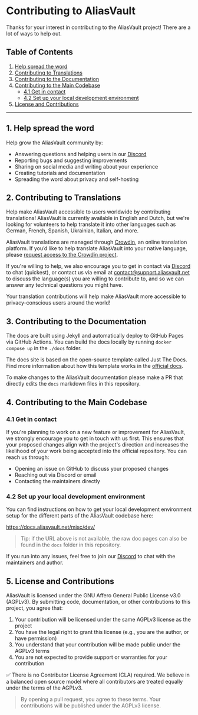 # Contributing to AliasVault

Thanks for your interest in contributing to the AliasVault project! There are a lot of ways to help out.

## Table of Contents

1. [Help spread the word](#1-help-spread-the-word)
2. [Contributing to Translations](#2-contributing-to-translations)
3. [Contributing to the Documentation](#3-contributing-to-the-documentation)
4. [Contributing to the Main Codebase](#4-contributing-to-the-main-codebase)
   - [4.1 Get in contact](#41-get-in-contact)
   - [4.2 Set up your local development environment](#42-set-up-your-local-development-environment)
5. [License and Contributions](#5-license-and-contributions)

---

## 1. Help spread the word

Help grow the AliasVault community by:

- Answering questions and helping users in our [Discord](https://discord.gg/DsaXMTEtpF)
- Reporting bugs and suggesting improvements
- Sharing on social media and writing about your experience
- Creating tutorials and documentation
- Spreading the word about privacy and self-hosting

## 2. Contributing to Translations

Help make AliasVault accessible to users worldwide by contributing translations! AliasVault is currently available in English and Dutch, but we're looking for volunteers to help translate it into other languages such as German, French, Spanish, Ukrainian, Italian, and more.

AliasVault translations are managed through [Crowdin](https://crowdin.com/), an online translation platform. If you’d like to help translate AliasVault into your native language, please [request access to the Crowdin project](https://crowdin.com/project/aliasvault).

If you're willing to help, we also encourage you to get in contact via [Discord](https://discord.gg/DsaXMTEtpF) to chat (quickest), or contact us via email at [contact@support.aliasvault.net](mailto:contact@support.aliasvault.net) to discuss the language(s) you are willing to contribute to, and so we can answer any technical questions you might have.

Your translation contributions will help make AliasVault more accessible to privacy-conscious users around the world!

## 3. Contributing to the Documentation

The docs are built using Jekyll and automatically deploy to GitHub Pages via GitHub Actions. You can build the docs locally by running `docker compose up` in the `./docs` folder.

The docs site is based on the open-source template called Just The Docs. Find more information about how this template works in the [official docs](https://just-the-docs.github.io/just-the-docs/).

To make changes to the AliasVault documentation please make a PR that directly edits the `docs` markdown files in this repository.

## 4. Contributing to the Main Codebase

### 4.1 Get in contact
If you're planning to work on a new feature or improvement for AliasVault, we strongly encourage you to get in touch with us first. This ensures that your proposed changes align with the project's direction and increases the likelihood of your work being accepted into the official repository. You can reach us through:

- Opening an issue on GitHub to discuss your proposed changes
- Reaching out via Discord or email
- Contacting the maintainers directly

### 4.2 Set up your local development environment
You can find instructions on how to get your local development environment setup for the different parts of the AliasVault codebase here:

https://docs.aliasvault.net/misc/dev/

> Tip: if the URL above is not available, the raw doc pages can also be found in the `docs` folder in this repository.

If you run into any issues, feel free to join our [Discord](https://discord.gg/DsaXMTEtpF) to chat with the maintainers and author.

## 5. License and Contributions

AliasVault is licensed under the GNU Affero General Public License v3.0 (AGPLv3). By submitting code, documentation, or other contributions to this project, you agree that:

1. Your contribution will be licensed under the same AGPLv3 license as the project
2. You have the legal right to grant this license (e.g., you are the author, or have permission)
3. You understand that your contribution will be made public under the AGPLv3 terms
4. You are not expected to provide support or warranties for your contribution

✅ There is no Contributor License Agreement (CLA) required. We believe in a balanced open source model where all contributors are treated equally under the terms of the AGPLv3.

> By opening a pull request, you agree to these terms. Your contributions will be published under the AGPLv3 license.
